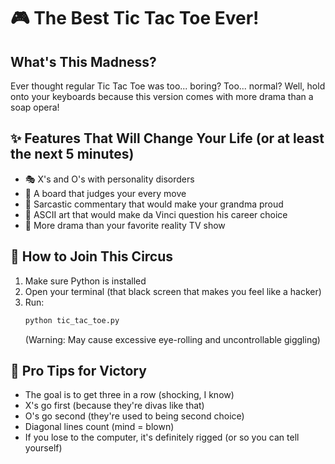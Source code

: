 # 🎮 The Best Tic Tac Toe Ever!

## What's This Madness?
Ever thought regular Tic Tac Toe was too... boring? Too... normal? Well, hold onto your keyboards because this version comes with more drama than a soap opera! 

## ✨ Features That Will Change Your Life (or at least the next 5 minutes)
- 🎭 X's and O's with personality disorders
- 🎪 A board that judges your every move
- 🌟 Sarcastic commentary that would make your grandma proud
- 🎨 ASCII art that would make da Vinci question his career choice
- 🎵 More drama than your favorite reality TV show

## 🚀 How to Join This Circus
1. Make sure Python is installed
2. Open your terminal (that black screen that makes you feel like a hacker)
3. Run:
   ```bash
   python tic_tac_toe.py
   ```
   (Warning: May cause excessive eye-rolling and uncontrollable giggling)

## 🎯 Pro Tips for Victory
- The goal is to get three in a row (shocking, I know)
- X's go first (because they're divas like that)
- O's go second (they're used to being second choice)
- Diagonal lines count (mind = blown)
- If you lose to the computer, it's definitely rigged (or so you can tell yourself)
